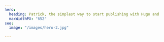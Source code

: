 ```yaml
---
hero:
  heading: Patrick, the simplest way to start publishing with Hugo and Forestry.
  maxWidthPX: "652"
seo:
  image: "/images/hero-2.jpg"

---
```

